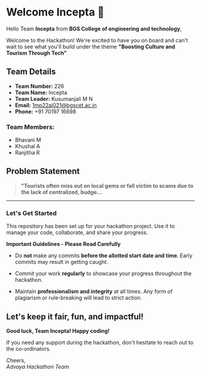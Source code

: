 # Welcome Incepta 👋

Hello Team **Incepta** from **BGS College of engineering and technology**,

Welcome to the Hackathon! We're excited to have you on board and can't wait to see what you'll build under the theme **"Boosting Culture and Tourism Through Tech"** 

## Team Details

- **Team Number:** 226  
- **Team Name:** Incepta
- **Team Leader:** Kusumanjali M N  
- **Email:** 1mp22ai021@bgscet.ac.in  
- **Phone:** +91 70197 16698  

### Team Members:
- Bhavani M 
- Khushal A 
- Ranjitha R 

## Problem Statement

> **"Tourists often miss out on local gems or fall victim to scams due to the lack of centralized, budge...**

---

### Let's Get Started 

This repository has been set up for your hackathon project. Use it to manage your code, collaborate, and share your progress.

**Important Guidelines - Please Read Carefully**

- Do **not** make any commits **before the allotted start date and time**. Early commits may result in getting caught.
- Commit your work **regularly** to showcase your progress throughout the hackathon.

- Maintain **professionalism and integrity** at all times. Any form of plagiarism or rule-breaking will lead to strict action.

Let's keep it fair, fun, and impactful! 
---

**Good luck, Team Incepta! Happy coding!**

If you need any support during the hackathon, don't hesitate to reach out to the co-ordinators.

Cheers,  
_Advaya Hackathon Team_